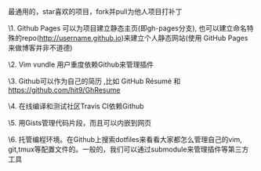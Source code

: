 最通用的，star喜欢的项目，fork并pull为他人项目打补丁

\1. Github Pages 可以为项目建立静态主页(即gh-pages分支), 也可以建立命名特殊的repo(http://username.github.io)来建立个人静态网站(使用 GitHub Pages 来做博客并非不道德)

\2. Vim vundle 用户重度依赖Github来管理插件

\3. Github可以作为自己的简历 ,比如 GitHub Résumé 和 https://github.com/hit9/GhResume

\4. 在线编译和测试社区Travis CI依赖Github

\5. 用Gists管理代码片段，而且可以内嵌到网页

\6. 托管编程环境。在Github上搜索dotfiles来看看大家都怎么管理自己的vim, git,tmux等配置文件的。一般的，我们可以通过submodule来管理插件等第三方工具